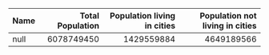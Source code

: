 |Name |Total Population |Population living in cities |Population not living in cities | 
| :--- | ---: | ---: | ---: |
| null | 6078749450 | 1429559884 | 4649189566 |
